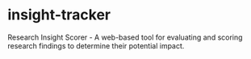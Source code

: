 # insight-tracker
Research Insight Scorer - A web-based tool for evaluating and scoring research findings to determine their potential impact.

